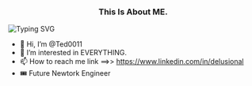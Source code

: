 <p align="center">
  <h3 align="center">This Is About ME.</h3>
</p>

 ![Typing SVG](https://readme-typing-svg.demolab.com?font=Fira+Mono&weight=900&size=30&pause=1000&color=4CF74D&background=FFFFFE00&center=true&vCenter=true&multiline=true&repeat=false&width=750&height=200&lines=Cloud+Architech;Computer+System+Engineer;Network+Administrator;Infrastructure+Engineer;I+am+all+this.)
 
- 👋 Hi, I’m @Ted0011 
- 👀 I’m interested in EVERYTHING.
- 📫 How to reach me link ==>> <https://www.linkedin.com/in/delusional>
- 🎟 Future Newtork Engineer
